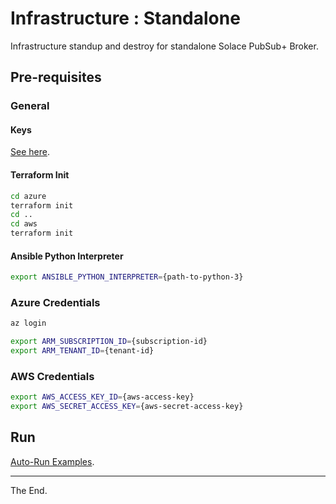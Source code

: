 # Infrastructure : Standalone

Infrastructure standup and destroy for standalone Solace PubSub+ Broker.

## Pre-requisites

### General
#### Keys

[See here](../../keys).

#### Terraform Init

````bash
cd azure
terraform init
cd ..
cd aws
terraform init
````

#### Ansible Python Interpreter

````bash
export ANSIBLE_PYTHON_INTERPRETER={path-to-python-3}
````

### Azure Credentials

````bash
az login

export ARM_SUBSCRIPTION_ID={subscription-id}
export ARM_TENANT_ID={tenant-id}
````


### AWS Credentials

````bash
export AWS_ACCESS_KEY_ID={aws-access-key}
export AWS_SECRET_ACCESS_KEY={aws-secret-access-key}
````

## Run

[Auto-Run Examples](./auto-run).


---
The End.
